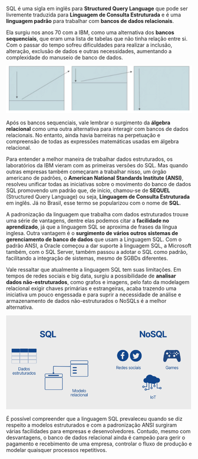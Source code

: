 SQL é uma sigla em inglês para **Structured Query Language** que pode ser livremente traduzida para **Linguagem de Consulta Estruturada** e é uma **linguagem padrão** para trabalhar com **bancos de dados relacionais**.

Ela surgiu nos anos 70 com a IBM, como uma alternativa dos **bancos sequenciais**, que eram uma lista de tabelas que não tinha relação entre si. Com o passar do tempo sofreu dificuldades para realizar a inclusão, alteração, exclusão de dados e outras necessidades, aumentando a complexidade do manuseio de banco de dados.

![](img/1.png)

Após os bancos sequenciais, vale lembrar o surgimento da **álgebra relacional** como uma outra alternativa para interagir com bancos de dados relacionais. No entanto, ainda havia barreiras na perpetuação e compreensão de todas as expressões matemáticas usadas em álgebra relacional.

Para entender a melhor maneira de trabalhar dados estruturados, os laboratórios da IBM vieram com as primeiras versões do SQL. Mas quando outras empresas também começaram a trabalhar nisso, um órgão americano de padrões, o **American National Standards Institute (ANSI)**, resolveu unificar todas as iniciativas sobre o movimento do banco de dados SQL promovendo um padrão que, de início, chamou-se de **SEQUEL** (Structured Query Language) ou seja, **Linguagem de Consulta Estruturada** em inglês. Já no Brasil, esse termo se popularizou com o nome de **SQL**.

A padronização da linguagem que trabalha com dados estruturados trouxe uma série de vantagens, dentre elas podemos citar a **facilidade no aprendizado**, já que a linguagem SQL se aproxima de frases da língua inglesa. Outra vantagem é o **surgimento de vários outros sistemas de gerenciamento de banco de dados** que usam a Linguagem SQL. Com o padrão ANSI, a Oracle começou a dar suporte à linguagem SQL, a Microsoft também, com o SQL Server, também passou a adotar o SQL como padrão, facilitando a integração de sistemas, mesmo de SGBDs diferentes.

Vale ressaltar que atualmente a linguagem SQL tem suas limitações. Em tempos de redes sociais e big data, surgiu a possibilidade de **analisar dados não-estruturados**, como grafos e imagens, pelo fato da modelagem relacional exigir chaves primárias e estrangeiras, acaba trazendo uma iniciativa um pouco engessada e para suprir a necessidade de análise e armazenamento de dados não-estruturados o NoSQLs é a melhor alternativa.

![](img/2.png)

É possível compreender que a linguagem SQL prevaleceu quando se diz respeito a modelos estruturados e com a padronização ANSI surgiram várias facilidades para empresas e desenvolvedores. Contudo, mesmo com desvantagens, o banco de dados relacional ainda é campeão para gerir o pagamento e recebimento de uma empresa, controlar o fluxo de produção e modelar quaisquer processos repetitivos.